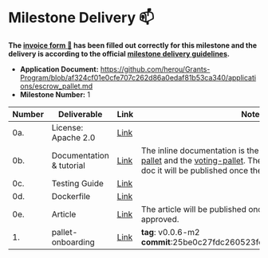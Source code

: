 # Milestone Delivery :mailbox:

**The [invoice form :pencil:](https://docs.google.com/forms/d/e/1FAIpQLSfmNYaoCgrxyhzgoKQ0ynQvnNRoTmgApz9NrMp-hd8mhIiO0A/viewform) has been filled out correctly for this milestone and the delivery is according to the official [milestone delivery guidelines](https://github.com/w3f/Grants-Program/blob/master/docs/milestone-deliverables-guidelines.md).**

* **Application Document:** https://github.com/herou/Grants-Program/blob/af324cf01e0cfe707c262d86a0edaf81b53ca340/applications/escrow_pallet.md
* **Milestone Number:** 1

| Number | Deliverable | Link                                                                                                     | Notes |
| ------------- | ------------- |----------------------------------------------------------------------------------------------------------|------------- |
| 0a. | License: Apache 2.0 | [Link](https://github.com/herou/EscrowPallet/blob/eljo-prifti/escrow/LICENSE)                            | | 
| 0b.  | Documentation & tutorial | [Link](https://docs.google.com/document/d/1XpxfrG6Qd9AHJ7OUVv3L3D6ZcEyizGh68w7yZxN3p_A/edit?usp=sharing) | The inline documentation is the lib.rs files of [onboarding-pallet](https://github.com/Fair-Squares/fair-squares/blob/main/pallets/onboarding/src/lib.rs#L1-L46) and the [voting-pallet](https://github.com/Fair-Squares/fair-squares/blob/main/pallets/voting/src/lib.rs). The basic tutorial is in the g-doc it will be published once the milestone is approved| 
| 0c. | Testing Guide | [Link](https://docs.google.com/document/d/1XpxfrG6Qd9AHJ7OUVv3L3D6ZcEyizGh68w7yZxN3p_A/edit?usp=sharing)                                       || 
| 0d. | Dockerfile | [Link](-)                                                                                                | | 
| 0e.  | Article | [Link](https://medium.com/p/6f941c28b6fd/edit)                                                           | The article will be published once the milestone is approved. | 
| 1.  | pallet-onboarding | [Link](https://github.com/herou/EscrowPallet/tree/eljo-prifti/escrow/pallets/escrow)                     | **tag**: v0.0.6-m2 </br> **commit**:25be0c27fdc260523fc4eeac664df9f905639db4|
